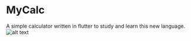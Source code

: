 # MyCalc

A simple calculator written in flutter to study and learn this new language.
![alt text](https://i.ibb.co/R9zgv4K/photo-2019-03-09-18-14-37.jpg)

